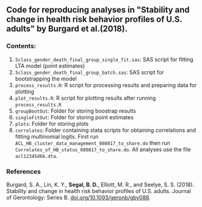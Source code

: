 ## Code for reproducing analyses in "Stability and change in health risk behavior profiles of U.S. adults" by Burgard et al.(2018).

### Contents:

1. `5class_gender_death_final_group_single_fit.sas`: SAS script for fitting LTA model (point estimates)
2. `5class_gender_death_final_group_batch.sas`: SAS script for bootstrapping the model
3. `process_results.R`: R script for processing results and preparing data for plotting
4. `plot_results.R`: R script for plotting results after running `process_results.R`
5. `groupBootOut`: Folder for storing boostrap results
6. `singleFitOut`: Folder for storing point estimates
7. `plots`: Folder for storing plots
8. `correlates`: Folder containing stata scripts for obtaining correlations and fitting multinomial logits. First run `ACL_HB_cluster_data_management_080817_to_share.do` then run `Correlates_of_HB_status_080817_to_share.do`. All analyses use the file `acl12345d6b.dta`.

### References

Burgard, S. A., Lin, K. Y., **Segal, B. D.**, Elliott, M. R., and Seelye, S. S. (2018). Stability and change in health risk behavior profiles of U.S. adults. Journal of Gerontology: Series B. [doi.org/10.1093/geronb/gby088](https://doi.org/10.1093/geronb/gby088).
